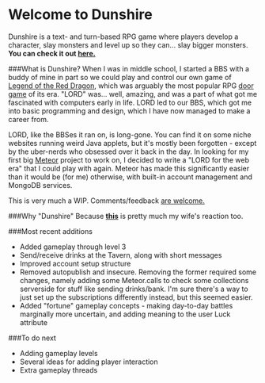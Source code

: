# Welcome to Dunshire

Dunshire is a text- and turn-based RPG game where players develop a character, slay monsters and level up so they can... slay bigger monsters. **You can check it out [here.](http://dunshire1.herokuapp.com)**

###What is Dunshire?
When I was in middle school, I started a BBS with a buddy of mine in part so we could play and control our own game of [Legend of the Red Dragon](https://en.wikipedia.org/wiki/Legend_of_the_Red_Dragon), which was arguably the most popular RPG [door game](https://en.wikipedia.org/wiki/BBS_door) of its era. "LORD" was... well, amazing, and was a part of what got me fascinated with computers early in life. LORD led to our BBS, which got me into basic programming and design, which I have now managed to make a career from.

LORD, like the BBSes it ran on, is long-gone. You can find it on some niche websites running weird Java applets, but it's mostly been forgotten - except by the uber-nerds who obsessed over it back in the day. In looking for my first big [Meteor](https://www.meteor.com/) project to work on, I decided to write a "LORD for the web era" that I could play with again. Meteor has made this significantly easier than it would be (for me) otherwise, with built-in account management and MongoDB services.

This is very much a WIP. Comments/feedback [are welcome.](https://twitter.com/BlairReeves)

###Why "Dunshire"
Because **[this](https://www.youtube.com/watch?v=XfXfOCIIFcY)** is pretty much my wife's reaction too.

###Most recent additions
* Added gameplay through level 3
* Send/receive drinks at the Tavern, along with short messages
* Improved account setup structure
* Removed autopublish and insecure. Removing the former required some changes, namely adding some Meteor.calls to check some collections serverside for stuff like sending drinks/bank. I'm sure there's a way to just set up the subscriptions differently instead, but this seemed easier.
* Added "fortune" gameplay concepts - making day-to-day battles marginally more uncertain, and adding meaning to the user Luck attribute


###To do next
* Adding gameplay levels
* Several ideas for adding player interaction
* Extra gameplay threads
